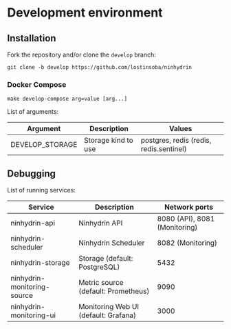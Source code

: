 # Development environment

## <a name="installation"></a> Installation

Fork the repository and/or clone the `develop` branch:

```
git clone -b develop https://github.com/lostinsoba/ninhydrin
```

### <a name="installation-docker-compose"></a> Docker Compose

```
make develop-compose arg=value [arg...]
```

List of arguments:

| Argument        | Description         | Values                                  |
|-----------------|---------------------|-----------------------------------------|
| DEVELOP_STORAGE | Storage kind to use | postgres, redis (redis, redis.sentinel) |

## <a name="debugging"></a> Debugging

List of running services:

| Service                     | Description                          | Network ports                 |
| --------------------------- | ------------------------------------ | ----------------------------- |
| ninhydrin-api               | Ninhydrin API                        | 8080 (API), 8081 (Monitoring) |
| ninhydrin-scheduler         | Ninhydrin Scheduler                  | 8082 (Monitoring)             |
| ninhydrin-storage           | Storage (default: PostgreSQL)        | 5432                          |
| ninhydrin-monitoring-source | Metric source (default: Prometheus)  | 9090                          |
| ninhydrin-monitoring-ui     | Monitoring Web UI (default: Grafana) | 3000                          |
